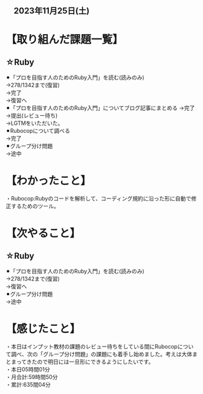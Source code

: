 ## 　2023年11月25日(土)
# 【取り組んだ課題一覧】
## ☆Ruby
⚫︎「プロを目指す人のためのRuby入門」を読む(読みのみ)<br>
→278/1342まで(復習)<br>
→完了<br>
→復習へ<br>
⚫︎「プロを目指す人のためのRuby入門」についてブログ記事にまとめる
→完了<br>
→提出(レビュー待ち)<br>
→LGTMをいただいた。<br>
⚫︎Rubocopについて調べる<br>
→完了<br>
⚫︎グループ分け問題<br>
→途中<br>
# 【わかったこと】
・Rubocop:Rubyのコードを解析して、コーディング規約に沿った形に自動で修正するためのツール。<br>
# 【次やること】
## ☆Ruby
⚫︎「プロを目指す人のためのRuby入門」を読む(読みのみ)<br>
→278/1342まで(復習)<br>
→復習へ<br>
⚫︎グループ分け問題<br>
→途中<br>
# 【感じたこと】
・本日はインプット教材の課題のレビュー待ちをしている間にRubocopについて調べ、次の「グループ分け問題」の課題にも着手し始めました。考えは大体まとまってきたので明日には一旦形にできるようにしたいです。<br>
・本日05時間01分<br>
・月合計:59時間50分<br>
・累計:635間04分<br>
